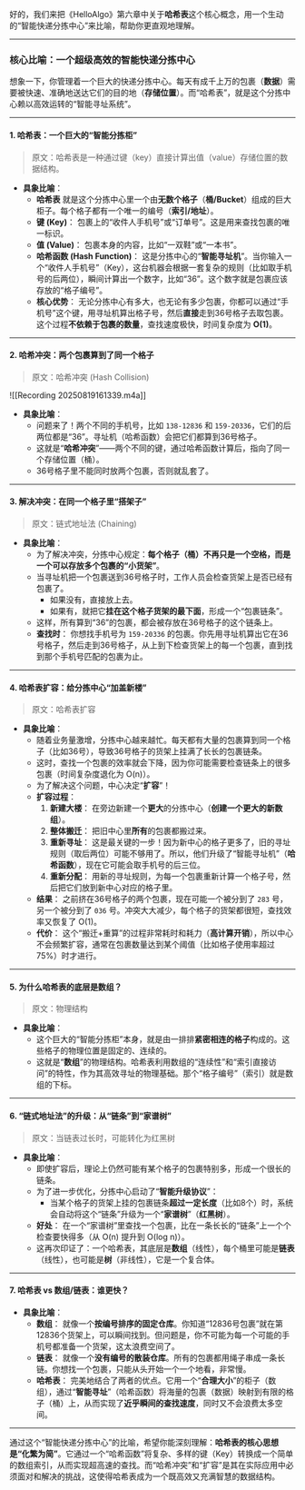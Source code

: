 好的，我们来把《HelloAlgo》第六章中关于**哈希表**这个核心概念，用一个生动的“智能快递分拣中心”来比喻，帮助你更直观地理解。

---

### **核心比喻：一个超级高效的智能快递分拣中心**

想象一下，你管理着一个巨大的快递分拣中心。每天有成千上万的包裹（**数据**）需要被快速、准确地送达它们的目的地（**存储位置**）。而“哈希表”，就是这个分拣中心赖以高效运转的“智能寻址系统”。

---

#### **1. 哈希表：一个巨大的“智能分拣柜”**

> 原文：哈希表是一种通过键（key）直接计算出值（value）存储位置的数据结构。

*   **具象比喻**：
    *   **哈希表** 就是这个分拣中心里一个由**无数个格子**（**桶/Bucket**）组成的巨大柜子。每个格子都有一个唯一的编号（**索引/地址**）。
    *   **键 (Key)**： 包裹上的“收件人手机号”或“订单号”。这是用来查找包裹的唯一标识。
    *   **值 (Value)**： 包裹本身的内容，比如“一双鞋”或“一本书”。
    *   **哈希函数 (Hash Function)**： 这是分拣中心的“**智能寻址机**”。当你输入一个“收件人手机号”（Key），这台机器会根据一套复杂的规则（比如取手机号的后两位），瞬间计算出一个数字，比如“36”。这个数字就是包裹应该存放的“格子编号”。
    *   **核心优势**： 无论分拣中心有多大，也无论有多少包裹，你都可以通过“手机号”这个键，用寻址机算出格子号，然后**直接**走到36号格子去取包裹。这个过程**不依赖于包裹的数量**，查找速度极快，时间复杂度为 **O(1)**。

---

#### **2. 哈希冲突：两个包裹算到了同一个格子**

> 原文：哈希冲突 (Hash Collision)

![[Recording 20250819161339.m4a]]

*   **具象比喻**：
    *   问题来了！两个不同的手机号，比如 `138-12836` 和 `159-20336`，它们的后两位都是“36”。寻址机（哈希函数）会把它们都算到36号格子。
    *   这就是“**哈希冲突**”——两个不同的键，通过哈希函数计算后，指向了同一个存储位置（桶）。
    *   36号格子里不能同时放两个包裹，否则就乱套了。

---

#### **3. 解决冲突：在同一个格子里“搭架子”**

> 原文：链式地址法 (Chaining)

*   **具象比喻**：
    *   为了解决冲突，分拣中心规定：**每个格子（桶）不再只是一个空格，而是一个可以存放多个包裹的“小货架”**。
    *   当寻址机把一个包裹送到36号格子时，工作人员会检查货架上是否已经有包裹了。
        *   如果没有，直接放上去。
        *   如果有，就把它**挂在这个格子货架的最下面**，形成一个“包裹链条”。
    *   这样，所有算到“36”的包裹，都会被存放在36号格子的这个链条上。
    *   **查找时**： 你想找手机号为 `159-20336` 的包裹。你先用寻址机算出它在36号格子，然后走到36号格子，从上到下检查货架上的每一个包裹，直到找到那个手机号匹配的包裹为止。

---

#### **4. 哈希表扩容：给分拣中心“加盖新楼”**

> 原文：哈希表扩容

*   **具象比喻**：
    *   随着业务量激增，分拣中心越来越忙。每天都有大量的包裹算到同一个格子（比如36号），导致36号格子的货架上挂满了长长的包裹链条。
    *   这时，查找一个包裹的效率就会下降，因为你可能需要检查链条上的很多包裹（时间复杂度退化为 O(n)）。
    *   为了解决这个问题，中心决定“**扩容**”！
    *   **扩容过程**：
        1.  **新建大楼**： 在旁边新建一个**更大**的分拣中心（**创建一个更大的新数组**）。
        2.  **整体搬迁**： 把旧中心里**所有**的包裹都搬过来。
        3.  **重新寻址**： 这是最关键的一步！因为新中心的格子更多了，旧的寻址规则（取后两位）可能不够用了。所以，他们升级了“智能寻址机”（**哈希函数**），现在它可能会取手机号的后三位。
        4.  **重新分配**： 用新的寻址规则，为每一个包裹重新计算一个格子号，然后把它们放到新中心对应的格子里。
    *   **结果**： 之前挤在36号格子的两个包裹，现在可能一个被分到了 `283` 号，另一个被分到了 `036` 号。冲突大大减少，每个格子的货架都很短，查找效率又恢复了 O(1)。
    *   **代价**： 这个“搬迁+重算”的过程非常耗时和耗力（**高计算开销**），所以中心不会频繁扩容，通常在包裹数量达到某个阈值（比如格子使用率超过75%）时才进行。

---

#### **5. 为什么哈希表的底层是数组？**

> 原文：物理结构

*   **具象比喻**：
    *   这个巨大的“智能分拣柜”本身，就是由一排排**紧密相连的格子**构成的。这些格子的物理位置是固定的、连续的。
    *   这就是“**数组**”的物理结构。哈希表利用数组的“连续性”和“索引直接访问”的特性，作为其高效寻址的物理基础。那个“格子编号”（索引）就是数组的下标。

---

#### **6. “链式地址法”的升级：从“链条”到“家谱树”**

> 原文：当链表过长时，可能转化为红黑树

*   **具象比喻**：
    *   即使扩容后，理论上仍然可能有某个格子的包裹特别多，形成一个很长的链条。
    *   为了进一步优化，分拣中心启动了“**智能升级协议**”：
        *   当某个格子的货架上挂的包裹链条**超过一定长度**（比如8个）时，系统会自动将这个“链条”升级为一个“**家谱树**”（**红黑树**）。
    *   **好处**： 在一个“家谱树”里查找一个包裹，比在一条长长的“链条”上一个个检查要快得多（从 O(n) 提升到 O(log n)）。
    *   这再次印证了：一个哈希表，其底层是**数组**（线性），每个桶里可能是**链表**（线性），也可能是**树**（非线性），它是一个复合体。

---

#### **7. 哈希表 vs 数组/链表：谁更快？**

*   **具象比喻**：
    *   **数组**： 就像一个**按编号排序的固定仓库**。你知道“12836号包裹”就在第12836个货架上，可以瞬间找到。但问题是，你不可能为每一个可能的手机号都准备一个货架，这太浪费空间了。
    *   **链表**： 就像一个**没有编号的散装仓库**。所有的包裹都用绳子串成一条长链。你想找一个包裹，只能从头开始一个一个地看，非常慢。
    *   **哈希表**： 完美地结合了两者的优点。它用一个“**合理大小**”的柜子（数组），通过“**智能寻址**”（哈希函数）将海量的包裹（数据）映射到有限的格子（桶）上，从而实现了**近乎瞬间的查找速度**，同时又不会浪费太多空间。

---

通过这个“智能快递分拣中心”的比喻，希望你能深刻理解：**哈希表的核心思想是“化繁为简”**。它通过一个“哈希函数”将复杂、多样的键（Key）转换成一个简单的数组索引，从而实现超高速的查找。而“哈希冲突”和“扩容”是其在实际应用中必须面对和解决的挑战，这使得哈希表成为一个既高效又充满智慧的数据结构。